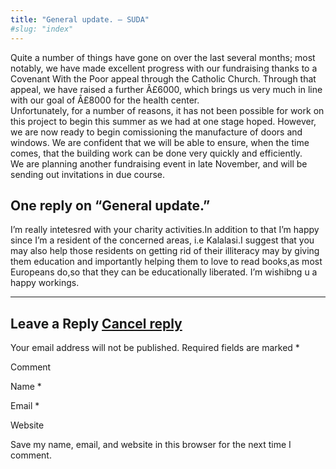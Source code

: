 ```yaml
---
title: "General update. – SUDA"
#slug: "index"
---
```


Quite a number of things have gone on over the last several months; most notably, we have made excellent progress with our fundraising thanks to a Covenant With the Poor appeal through the Catholic Church. Through that appeal, we have raised a further Â£6000, which brings us very much in line with our goal of Â£8000 for the health center.  
Unfortunately, for a number of reasons, it has not been possible for work on this project to begin this summer as we had at one stage hoped. However, we are now ready to begin comissioning the manufacture of doors and windows. We are confident that we will be able to ensure, when the time comes, that the building work can be done very quickly and efficiently.  
We are planning another fundraising event in late November, and will be sending out invitations in due course.

One reply on “General update.”
------------------------------

I’m really intetesred with your charity activities.In addition to that I’m happy since I’m a resident of the concerned areas, i.e Kalalasi.I suggest that you may also help those residents on getting rid of their illiteracy may by giving them education and importantly helping them to love to read books,as most Europeans do,so that they can be educationally liberated. I’m wishibng u a happy workings.

* * *

Leave a Reply [Cancel reply](/2006/09/general-update/comment-page-1/#respond)
-----------------------------------------------------------------------------

Your email address will not be published. Required fields are marked \*

Comment

Name \* 

Email \* 

Website 

 Save my name, email, and website in this browser for the next time I comment.